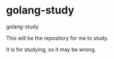 # golang-study
golang-study

This will be the repository for me to study.

It is for studying, so it may be wrong.
